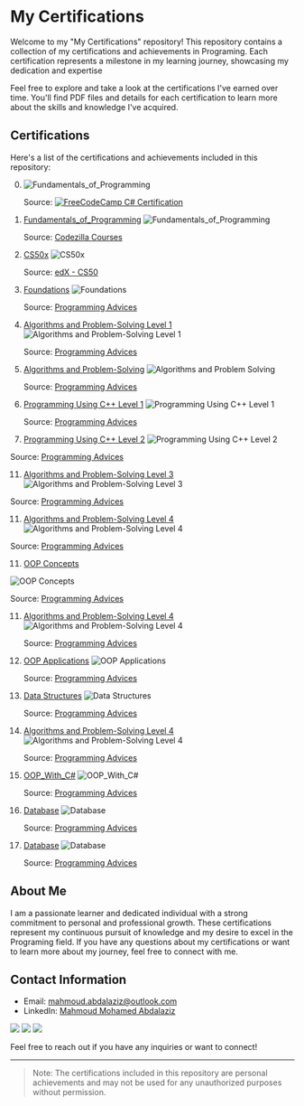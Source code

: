 # My Certifications

Welcome to my "My Certifications" repository! This repository contains a collection of my certifications and achievements in Programing. Each certification represents a milestone in my learning journey, showcasing my dedication and expertise

Feel free to explore and take a look at the certifications I've earned over time. You'll find PDF files and details for each certification to learn more about the skills and knowledge I've acquired.

## Certifications

Here's a list of the certifications and achievements included in this repository:

0. ![Fundamentals_of_Programming](./Certifications/foundational_c_sharp_with_microsoft/0.png)

   Source: [![FreeCodeCamp C# Certification](https://www.freecodecamp.org/certification/Mahmoud_mattar/foundational-c-sharp-with-microsoft)](https://www.freecodecamp.org/certification/Mahmoud_mattar/foundational-c-sharp-with-microsoft)

   
0. [Fundamentals_of_Programming](./Certifications/codezilla/Fundamentals_of_Programming_certificate.pdf)
   ![Fundamentals_of_Programming](./Certifications/codezilla/1.png)
   
   Source: [Codezilla Courses](https://www.codezilla.courses/)

2. [CS50x](./Certifications/CS50x/CS50x.pdf)
   ![CS50x](./Certifications/CS50x/1.png)
   
   Source: [edX - CS50](https://www.edx.org/cs50)

4. [Foundations](./Certifications/Foundations_Level_1/1.pdf)
   ![Foundations](./Certifications/Foundations_Level_1/1.png)
   
   Source: [Programming Advices](https://programmingadvices.com/)

6. [Algorithms and Problem-Solving Level 1](./Certifications/Algorithms_and_Problem-Solving_Level_1/1.pdf)
   ![Algorithms and Problem-Solving Level 1](./Certifications/Algorithms_and_Problem-Solving_Level_1/1.png)
   
   Source: [Programming Advices](https://programmingadvices.com/)

8. [Algorithms and Problem-Solving](./Certifications/Algorithms_and_Problem-Solving_Level_1_sol/1.pdf)
   ![Algorithms and Problem Solving](./Certifications/Algorithms_and_Problem-Solving_Level_1_sol/1.png)
   
   Source: [Programming Advices](https://programmingadvices.com/)

9. [Programming Using C++ Level 1](./Certifications/Programming_Using_Cpp_Level_1/1.pdf)
   ![Programming Using C++ Level 1](./Certifications/Programming_Using_Cpp_Level_1/1.png)
   
   Source: [Programming Advices](https://programmingadvices.com/)

10. [Programming Using C++ Level 2](./Certifications/Programming_Using_Cpp_Level_2/1.pdf)
   ![Programming Using C++ Level 2](./Certifications/Programming_Using_Cpp_Level_2/1.png)
   
   Source: [Programming Advices](https://programmingadvices.com/)

11. [Algorithms and Problem-Solving Level 3](./Certifications/Algorithms_and_Problem-Solving_Level_2/1.pdf)
   ![Algorithms and Problem-Solving Level 3](./Certifications/Algorithms_and_Problem-Solving_Level_2/1.png)
     
   Source: [Programming Advices](https://programmingadvices.com/)

11. [Algorithms and Problem-Solving Level 4](./Certifications/Algorithms_and_Problem-Solving_Level_3/1.pdf)
   ![Algorithms and Problem-Solving Level 4](./Certifications/Algorithms_and_Problem-Solving_Level_3/1.png)
   
   Source: [Programming Advices](https://programmingadvices.com/)

11. [OOP Concepts](./Certifications/OOP_Concepts/1.pdf)

   ![OOP Concepts](./Certifications/OOP_Concepts/1.png)
   
   Source: [Programming Advices](https://programmingadvices.com/)

11. [Algorithms and Problem-Solving Level 4](./Certifications/Algorithms_and_Problem-Solving_Level_4/1.pdf)
    ![Algorithms and Problem-Solving Level 4](./Certifications/Algorithms_and_Problem-Solving_Level_4/1.png)
    
    Source: [Programming Advices](https://programmingadvices.com/)

12. [OOP Applications](./Certifications/OOP_Applications/1.pdf)
    ![OOP Applications](./Certifications/OOP_Applications/1.png)
    
    Source: [Programming Advices](https://programmingadvices.com/)

13. [Data Structures](./Certifications/Data_Structures/1.pdf)
    ![Data Structures](./Certifications/Data_Structures/1.png)
    
    Source: [Programming Advices](https://programmingadvices.com/)

14. [Algorithms and Problem-Solving Level 4](./Certifications/Algorithms_and_Problem-Solving_Level_5/1.pdf)
    ![Algorithms and Problem-Solving Level 4](./Certifications/Algorithms_and_Problem-Solving_Level_5/1.png)
    
    Source: [Programming Advices](https://programmingadvices.com/)

   
15. [OOP_With_C#](./Certifications/OOP_With_CSharp/0.pdf)
    ![OOP_With_C#](./Certifications/OOP_With_CSharp/0.png)
    
    Source: [Programming Advices](https://programmingadvices.com/)
    
16. [Database](./Certifications/Database_Level1_SQL_Concepts_and_Practice/0.pdf)
    ![Database](./Certifications/Database_Level1_SQL_Concepts_and_Practice/0.png)
    
    Source: [Programming Advices](https://programmingadvices.com/)
    
16. [Database](./Certifications/Database_Level1_SQL_Projects_and_Practice/0.pdf)
    ![Database](./Certifications/Database_Level1_SQL_Projects_and_Practice/0.png)
    
    Source: [Programming Advices](https://programmingadvices.com/)



## About Me

I am a passionate learner and dedicated individual with a strong commitment to personal and professional growth. These certifications represent my continuous pursuit of knowledge and my desire to excel in the Programing field. If you have any questions about my certifications or want to learn more about my journey, feel free to connect with me.

## Contact Information

- Email: mahmoud.abdalaziz@outlook.com
- LinkedIn: [Mahmoud Mohamed Abdalaziz](https://www.linkedin.com/in/mahmoud-mohamed-abd/)

<a href="https://linkedin.com/in/mahmoud-mohamed-abd" target="_blank"><img src="https://img.shields.io/badge/-Mahmoud%20Mohamed-0077B5?style=for-the-badge&logo=Linkedin&logoColor=white"/></a>
<a href="https://wa.link/nx3m8s" target="_blank"><img src="https://img.shields.io/badge/-Mahmoud%20Mohamed-0077B5?style=for-the-badge&logo=WhatsApp&logoColor=white"/></a>
<a href="https://t.me/mattar74" target="_blank"><img src="https://img.shields.io/badge/-Mahmoud%20Mohamed-0077B5?style=for-the-badge&logo=Telegram&logoColor=white"/></a>

Feel free to reach out if you have any inquiries or want to connect!

---
> Note: The certifications included in this repository are personal achievements and may not be used for any unauthorized purposes without permission.
